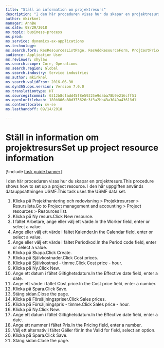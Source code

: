 ```yaml
--- 
title: "Ställ in information om projektresurs"
description: "I den här proceduren visas hur du skapar en projektresurs."
author: mkirknel
manager: AnnBe
ms.date: 08/29/2018
ms.topic: business-process
ms.prod: 
ms.service: dynamics-ax-applications
ms.technology: 
ms.search.form: ResResourcesListPage, ResAddResourceForm, ProjCostPriceHour, ProjSalesPriceHour
audience: Application User
ms.reviewer: shylaw
ms.search.scope: Core, Operations
ms.search.region: Global
ms.search.industry: Service industries
ms.author: mkirknel
ms.search.validFrom: 2016-06-30
ms.dyn365.ops.version: Version 7.0.0
ms.translationtype: HT
ms.sourcegitcommit: 0312b8cfadd45f8e59225e9daba78b9e216cff51
ms.openlocfilehash: 180b806a80d373626c3f3a2bb43a3049a43618d1
ms.contentlocale: sv-se
ms.lasthandoff: 09/14/2018

---
```

# <a name="set-up-project-resource-information"></a><span data-ttu-id="eeec1-103">Ställ in information om projektresurs</span><span class="sxs-lookup"><span data-stu-id="eeec1-103">Set up project resource information</span></span>

[!include [task guide banner](../../includes/task-guide-banner.md)]

<span data-ttu-id="eeec1-104">I den här proceduren visas hur du skapar en projektresurs.</span><span class="sxs-lookup"><span data-stu-id="eeec1-104">This procedure shows how to set up a project resource.</span></span> <span data-ttu-id="eeec1-105">I den här uppgiften används datauppsättningen USMF.</span><span class="sxs-lookup"><span data-stu-id="eeec1-105">This task uses the USMF data set.</span></span>

1. <span data-ttu-id="eeec1-106">Klicka på Projekthantering och redovisning > Projektresurser > Resurslista.</span><span class="sxs-lookup"><span data-stu-id="eeec1-106">Go to Project management and accounting > Project resources > Resources list.</span></span>
2. <span data-ttu-id="eeec1-107">Klicka på Ny resurs.</span><span class="sxs-lookup"><span data-stu-id="eeec1-107">Click New resource.</span></span>
3. <span data-ttu-id="eeec1-108">I fältet Arbetare, ange eller välj ett värde.</span><span class="sxs-lookup"><span data-stu-id="eeec1-108">In the Worker field, enter or select a value.</span></span>
4. <span data-ttu-id="eeec1-109">Ange eller välj ett värde i fältet Kalender.</span><span class="sxs-lookup"><span data-stu-id="eeec1-109">In the Calendar field, enter or select a value.</span></span>
5. <span data-ttu-id="eeec1-110">Ange eller välj ett värde i fältet Periodkod.</span><span class="sxs-lookup"><span data-stu-id="eeec1-110">In the Period code field, enter or select a value.</span></span>
6. <span data-ttu-id="eeec1-111">Klicka på Skapa.</span><span class="sxs-lookup"><span data-stu-id="eeec1-111">Click Create.</span></span>
7. <span data-ttu-id="eeec1-112">Klicka på Självkostnader.</span><span class="sxs-lookup"><span data-stu-id="eeec1-112">Click Cost prices.</span></span>
8. <span data-ttu-id="eeec1-113">Klicka på Självkostnad - timme.</span><span class="sxs-lookup"><span data-stu-id="eeec1-113">Click Cost price - hour.</span></span>
9. <span data-ttu-id="eeec1-114">Klicka på Ny.</span><span class="sxs-lookup"><span data-stu-id="eeec1-114">Click New.</span></span>
10. <span data-ttu-id="eeec1-115">Ange ett datum i fältet Giltighetsdatum.</span><span class="sxs-lookup"><span data-stu-id="eeec1-115">In the Effective date field, enter a date.</span></span>
11. <span data-ttu-id="eeec1-116">Ange ett värde i fältet Cost price.</span><span class="sxs-lookup"><span data-stu-id="eeec1-116">In the Cost price field, enter a number.</span></span>
12. <span data-ttu-id="eeec1-117">Klicka på Spara.</span><span class="sxs-lookup"><span data-stu-id="eeec1-117">Click Save.</span></span>
13. <span data-ttu-id="eeec1-118">Stäng sidan.</span><span class="sxs-lookup"><span data-stu-id="eeec1-118">Close the page.</span></span>
14. <span data-ttu-id="eeec1-119">Klicka på Försäljningspriser.</span><span class="sxs-lookup"><span data-stu-id="eeec1-119">Click Sales prices.</span></span>
15. <span data-ttu-id="eeec1-120">Klicka på Försäljningspris - timme.</span><span class="sxs-lookup"><span data-stu-id="eeec1-120">Click Sales price - hour.</span></span>
16. <span data-ttu-id="eeec1-121">Klicka på Ny.</span><span class="sxs-lookup"><span data-stu-id="eeec1-121">Click New.</span></span>
17. <span data-ttu-id="eeec1-122">Ange ett datum i fältet Giltighetsdatum.</span><span class="sxs-lookup"><span data-stu-id="eeec1-122">In the Effective date field, enter a date.</span></span>
18. <span data-ttu-id="eeec1-123">Ange ett nummer i fältet Pris.</span><span class="sxs-lookup"><span data-stu-id="eeec1-123">In the Pricing field, enter a number.</span></span>
19. <span data-ttu-id="eeec1-124">Välj ett alternativ i fältet Gäller för.</span><span class="sxs-lookup"><span data-stu-id="eeec1-124">In the Valid for field, select an option.</span></span>
20. <span data-ttu-id="eeec1-125">Klicka på Spara.</span><span class="sxs-lookup"><span data-stu-id="eeec1-125">Click Save.</span></span>
21. <span data-ttu-id="eeec1-126">Stäng sidan.</span><span class="sxs-lookup"><span data-stu-id="eeec1-126">Close the page.</span></span>


